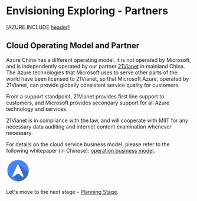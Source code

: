 <properties
	pageTitle="Global Customer Playbook envisioning-explore-partners | Azure"
	description="Global Customer Playbook envisioning-explore-partners"
	services="global-customer-playbook"
	documentationCenter=""
	authors="jtong"
	manager="edwinc"
	editor=""
	tags="global-customer-playbook"/>

<tags
	ms.service="migration-lifecycle-envisioning"
	ms.workload=""
	ms.tgt_pltfrm=""
	ms.devlang="na"
	ms.topic="article"
	ms.date="12/26/2016"
	wacn.date="12/26/2016"
	wacn.lang="en"
	ms.author="jtong"/>


# Envisioning Exploring - Partners

[AZURE.INCLUDE [header](../../../includes/envisioning-explore.md)]

## Cloud Operating Model and Partner

Azure China has a different operating model, it is not operated by Microsoft, and is independently operated by our partner [21Vianet](http://www.ch.21vianet.com/) in mainland China. The Azure technologies that Microsoft uses to serve other parts of the world have been licensed to 21Vianet, so that Microsoft Azure, operated by 21Vianet, can provide globally consistent service quality for customers.

From a support standpoint, 21Vianet provides first line support to customers, and Microsoft provides secondary support for all Azure technology and services.


21Vianet is in compliance with the law, and will cooperate with MIIT for any necessary data auditing and internet content examination whenever necessary.

For details on the cloud service business model, please refer to the following whitepaper (in Chinese): [operation business model](https://wacnppe.blob.core.chinacloudapi.cn/marketing-resource/documents/Windows_Azure_and_Office_365_cloud_services_business_model_operated_by_21Vianet12.pdf).

![navigation](../../media/navigation.png)

Let's move to the next stage - [Planning Stage](/solutions/global-customer/planning/explore/policies/).
